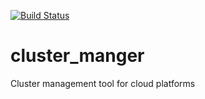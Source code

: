 [![Build Status](https://travis-ci.com/Zim95/cluster_manger.svg?branch=master)](https://travis-ci.com/Zim95/cluster_manger)

# cluster_manger
Cluster management tool for cloud platforms
